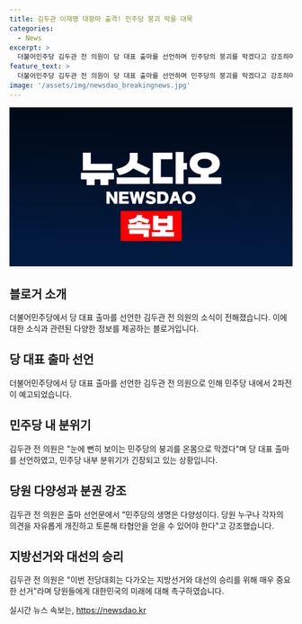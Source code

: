 ```yaml
---
title: 김두관 이재명 대항마 출격! 민주당 붕괴 막을 대목
categories:
  - News
excerpt: >
  더불어민주당 김두관 전 의원이 당 대표 출마를 선언하며 민주당의 붕괴를 막겠다고 강조하며 이재명과의 2파전이 시작됐다. 김 전 의원은 민주당의 붕괴를 막고, 정체성을 회복하려면 다양성과 분권을 보장하는 제도화가 필수라고 강조했으며, 지방선거와 대선의 성패가 당원들의 선택에 달려있다고 촉구했다. 10일에는 이전 대표의 연임 도전 선언이 예정돼있다. 
feature_text: >
  더불어민주당 김두관 전 의원이 당 대표 출마를 선언하며 민주당의 붕괴를 막겠다고 강조하며 이재명과의 2파전이 시작됐다. 김 전 의원은 민주당의 붕괴를 막고, 정체성을 회복하려면 다양성과 분권을 보장하는 제도화가 필수라고 강조했으며, 지방선거와 대선의 성패가 당원들의 선택에 달려있다고 촉구했다. 10일에는 이전 대표의 연임 도전 선언이 예정돼있다. 
image: '/assets/img/newsdao_breakingnews.jpg'
---
```


<p><img src="/assets/img/newsdao_breakingnews.jpg" alt="ontimetimes 속보" /></p>

<h2 data-ke-size="size26">블로거 소개</h2>

<p data-ke-size="size16">더불어민주당에서 당 대표 출마를 선언한 김두관 전 의원의 소식이 전해졌습니다. 이에 대한 소식과 관련된 다양한 정보를 제공하는 블로거입니다.</p>

<h2 data-ke-size="size26">당 대표 출마 선언</h2>

<p data-ke-size="size16">더불어민주당에서 당 대표 출마를 선언한 김두관 전 의원으로 인해 민주당 내에서 2파전이 예고되었습니다.</p>

<h2 data-ke-size="size26">민주당 내 분위기</h2>

<p data-ke-size="size16">김두관 전 의원은 "눈에 뻔히 보이는 민주당의 붕괴를 온몸으로 막겠다"며 당 대표 출마를 선언하였고, 민주당 내부 분위기가 긴장되고 있는 상황입니다.</p>

<h2 data-ke-size="size26">당원 다양성과 분권 강조</h2>

<p data-ke-size="size16">김두관 전 의원은 출마 선언문에서 "민주당의 생명은 다양성이다. 당원 누구나 각자의 의견을 자유롭게 개진하고 토론해 타협안을 얻을 수 있어야 한다"고 강조했습니다.</p>

<h2 data-ke-size="size26">지방선거와 대선의 승리</h2>

<p data-ke-size="size16">김두관 전 의원은 "이번 전당대회는 다가오는 지방선거와 대선의 승리를 위해 매우 중요한 선거"라며 당원들에게 대한민국의 미래에 대해 촉구하였습니다.</p>
실시간 뉴스 속보는, <a href="https://newsdao.kr" rel="dofollow">https://newsdao.kr</a>


